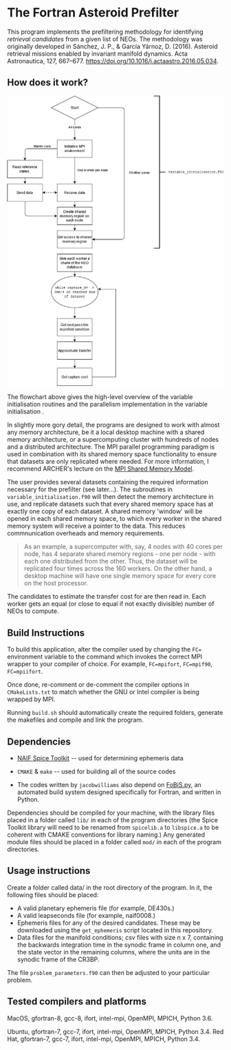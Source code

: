 # The Fortran Asteroid Prefilter

This program implements the prefiltering methodology for identifying _retrieval candidates_ from a given list of NEOs. The methodology was originally developed in Sánchez, J. P., & García Yárnoz, D. (2016). Asteroid retrieval missions enabled by invariant manifold dynamics. Acta Astronautica, 127, 667–677. https://doi.org/10.1016/j.actaastro.2016.05.034.

## How does it work?

<p align="center">
 <img src="../images/variable_init_prefilter.png" />
</p>

The flowchart above gives the high-level overview of the variable initialisation routines and the parallelism implementation in the variable initialisation . 

In slightly more gory detail, the programs are designed to work with almost any memory architecture, be it a local desktop machine with a shared memory architecture, or a
supercomputing cluster with hundreds of nodes and a distributed architecture. The MPI parallel programming paradigm is used in combination with its shared memory space functionality to ensure that datasets are only replicated where needed. For more information, I recommend ARCHER's lecture on  the [MPI Shared Memory Model](http://www.archer.ac.uk/training/course-material/2018/04/adv-mpi-exeter/Slides/L19-RMA-shared-memory.pdf).

The user provides several datasets containing the required information necessary for the prefilter (see later...). The subroutines in `variable_initialisation.f90` will then detect the memory architecture in use, and replicate datasets such that every shared memory space has at exactly one copy of each dataset. A shared memory 'window' will be opened in each shared memory space, to which every worker in the shared memory system will receive a pointer to the data. This reduces commnunication overheads and memory requirements.

> As an example, a supercomputer with, say, 4 nodes with 40 cores per node, has 4 separate shared memory regions - one per node - with each one distributed from the other. Thus, the dataset will be replicated four times across the 160 workers.  On the other hand, a desktop machine will have one single memory space for every core on the host processor.

The candidates to estimate the transfer cost for are then read in. Each worker gets an equal (or close to equal if not exactly divisible) number of NEOs to compute.

## Build Instructions

To build this application, alter the compiler used by changing the `FC=` environment variable to the command which invokes the correct MPI wrapper to your compiler of choice. For example, `FC=mpifort`, `FC=mpif90`, `FC=mpiifort`.

Once done, re-comment or de-comment the compiler options in `CMakeLists.txt` to match whether the GNU or Intel compiler is being wrapped by MPI.

Running `build.sh` should automatically create the required folders, generate the makefiles and compile and link the program.

## Dependencies

* [NAIF Spice Toolkit](<https://naif.jpl.nasa.gov/naif/toolkit_FORTRAN.html>) -- used for determining ephemeris data

* `CMAKE` & `make` -- used for building all of the source codes

* The codes written by `jacobwilliams` also depend on [FoBiS.py](https://github.com/szaghi/FoBiS), an automated build system designed specifically for Fortran, and written in Python.

Dependencies should be compiled for your machine, with the library files placed in a folder called `lib/` in each of the program directories (the Spice Toolkit library will need to be renamed from `spicelib.a` to `libspice.a` to be coherent with CMAKE conventions for library naming.) Any generated module files should be placed in a folder called `mod/` in each of the program directories.

## Usage instructions

Create a folder called data/ in the root directory of the program. In it, the following files should be placed:

  * A valid planetary ephemeris file (for example, DE430s.)
  * A valid leapseconds file (for example, naif0008.)
  * Ephemeris files for any of the desired candidates. These may be downloaded using the `get_ephemeris` script located in this repository.
  * Data files for the manifold conditions; csv files with size n x 7, containing the backwards integration time in the synodic frame in column one, and the state vector in the remaining columns, where the units are in the synodic frame of the CR3BP.

The file `problem_parameters.f90` can then be adjusted to your particular problem.

## Tested compilers and platforms

MacOS, gfortran-8, gcc-8, ifort, intel-mpi, OpenMPI, MPICH, Python 3.6.

Ubuntu, gfortran-7, gcc-7, ifort, intel-mpi, OpenMPI, MPICH, Python 3.4.
Red Hat, gfortran-7, gcc-7, ifort, intel-mpi, OpenMPI, MPICH, Python 3.4.
